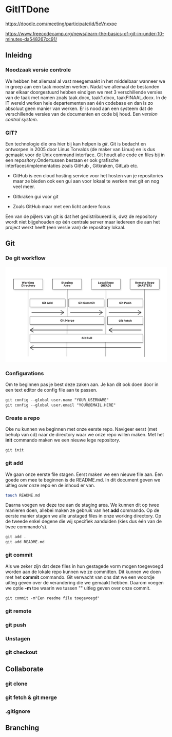 # GitITDone

https://doodle.com/meeting/participate/id/5eVnxxoe

https://www.freecodecamp.org/news/learn-the-basics-of-git-in-under-10-minutes-da548267cc91/

## Inleidng

### Noodzaak versie controle

We hebben het allemaal al vast meegemaakt in het middelbaar wanneer we in groep aan een taak moesten werken.
Nadat we allemaal de bestanden naar elkaar doorgestuurd hebben eindigen we met 3 verschillende versies van de taak met namen zoals taak.docx, taak1.docx, taakFINAAL.docx.
In de IT wereld werken hele departementen aan één codebase en dan is zo absoluut geen manier van werken. Er is nood aan een systeem dat de verschillende versies van de documenten en code bij houd. Een *version control system*.

### GIT?

Een technologie die ons hier bij kan helpen is *git*. Git is bedacht en ontworpen in 2005 door Linus Torvalds (de maker van Linux) en is dus gemaakt voor de Unix command interface. Git houdt alle code en files bij in een repo*sitory*.Ondertussen bestaan er ook grafische interfaces/implementaties zoals GitHub , Gitkraken, GitLab etc.

- GitHub is een cloud hosting service voor het hosten van je repositories maar ze bieden ook een gui aan voor lokaal te werken met git en nog veel meer.

- Gitkraken gui voor git

- Zoals GitHub maar met een licht andere focus

Een van de pijlers van git is dat het gedistribueerd is, dwz de repository wordt niet bijgehouden op één centrale server maar iedereen die aan het project werkt heeft (een versie van)  de repository lokaal.

## Git

### De git workflow

![](./gitWorkflow.png)

### Configurations

Om te beginnen pas je best deze zaken aan. Je kan dit ook doen door in een text editor de config file aan te passen.

```git
git config --global user.name "YOUR_USERNAME"
git config --global user.email "YOUR@EMAIL.HERE"
```

### Create a repo

Oke nu kunnen we beginnen met onze eerste repo. Navigeer eerst (met behulp van cd) naar de directory waar we onze repo willen maken. Met het **init** commando maken we een nieuwe lege repository.

```git
git init
```

### git add

We gaan onze eerste file stagen. Eerst maken we een nieuwe file aan. Een goede om mee te beginnen is de README.md. In dit document geven we uitleg  over onze repo en de inhoud er van.

```bash
touch README.md
```

Daarna voegen we deze toe aan de staging area. We kunnen dit op twee manieren doen, allebei maken ze gebruik van het **add** commando. Op de eerste manier stagen we alle unstaged files in onze working directory. Op de tweede enkel degene die wij specifiek aanduiden (kies dus één van de twee commando's).

```git
git add .
git add README.md
```

### git commit

Als we zeker zijn dat deze files in hun gestagede vorm mogen toegevoegd worden aan de lokale repo kunnen we ze committen. Dit kunnen we doen met het **commit** commando. Git verwacht van ons dat we een woordje uitleg geven over de verandering die we gemaakt hebben. Daarom voegen we optie **-m** toe waarin we tussen "" uitleg geven over onze commit.

```git
git commit -m"Een readme file toegevoegd"
```

### git remote

### git push

### Unstagen

### git checkout

## Collaborate

### git clone

### git fetch & git merge

### .gitignore

## Branching

